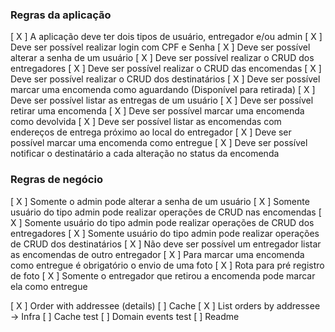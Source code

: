 ### Regras da aplicação

[ X ] A aplicação deve ter dois tipos de usuário, entregador e/ou admin
[ X ] Deve ser possível realizar login com CPF e Senha
[ X ] Deve ser possível alterar a senha de um usuário
[ X ] Deve ser possível realizar o CRUD dos entregadores
[ X ] Deve ser possível realizar o CRUD das encomendas
[ X ] Deve ser possível realizar o CRUD dos destinatários
[ X ] Deve ser possível marcar uma encomenda como aguardando (Disponível para retirada)
[ X ] Deve ser possível listar as entregas de um usuário
[ X ] Deve ser possível retirar uma encomenda
[ X ] Deve ser possível marcar uma encomenda como devolvida
[ X ] Deve ser possível listar as encomendas com endereços de entrega próximo ao local do entregador
[ X ] Deve ser possível marcar uma encomenda como entregue
[ X ] Deve ser possível notificar o destinatário a cada alteração no status da encomenda

### Regras de negócio

[ X ] Somente o admin pode alterar a senha de um usuário
[ X ] Somente usuário do tipo admin pode realizar operações de CRUD nas encomendas
[ X ] Somente usuário do tipo admin pode realizar operações de CRUD dos entregadores
[ X ] Somente usuário do tipo admin pode realizar operações de CRUD dos destinatários
[ X ] Não deve ser possível um entregador listar as encomendas de outro entregador
[ X ] Para marcar uma encomenda como entregue é obrigatório o envio de uma foto
    [ X ] Rota para pré registro de foto
[ X ] Somente o entregador que retirou a encomenda pode marcar ela como entregue

[ X ] Order with addressee (details)
[   ] Cache
    [ X ] List orders by addressee -> Infra
    [   ] Cache test
[   ] Domain events test
[   ] Readme